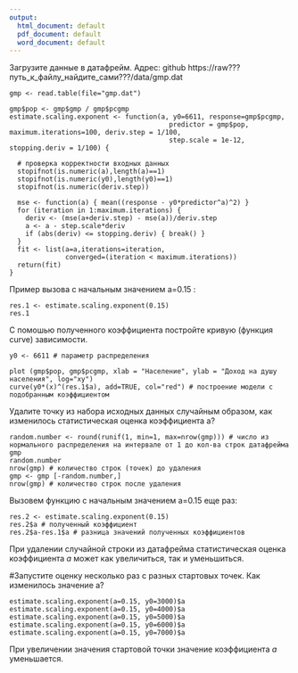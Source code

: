 ```yaml
---
output:
  html_document: default
  pdf_document: default
  word_document: default
---
```

Загрузите данные в датафрейм. Адрес: github    https://raw???путь_к_файлу_найдите_сами???/data/gmp.dat 
```{r}
gmp <- read.table(file="gmp.dat")

gmp$pop <- gmp$gmp / gmp$pcgmp
estimate.scaling.exponent <- function(a, y0=6611, response=gmp$pcgmp,
                                        predictor = gmp$pop, maximum.iterations=100, deriv.step = 1/100,
                                        step.scale = 1e-12, stopping.deriv = 1/100) {
  
  # проверка корректности входных данных
  stopifnot(is.numeric(a),length(a)==1)
  stopifnot(is.numeric(y0),length(y0)==1)
  stopifnot(is.numeric(deriv.step))
  
  mse <- function(a) { mean((response - y0*predictor^a)^2) }
  for (iteration in 1:maximum.iterations) {
    deriv <- (mse(a+deriv.step) - mse(a))/deriv.step
    a <- a - step.scale*deriv
    if (abs(deriv) <= stopping.deriv) { break() }
  }
  fit <- list(a=a,iterations=iteration,
              converged=(iteration < maximum.iterations))
  return(fit)
}
```

Пример вызова с начальным значением a=0.15 :
```{r}
res.1 <- estimate.scaling.exponent(0.15)
res.1
```

С помошью полученного коэффициента постройте кривую (функция curve) зависимости.

```{r}
y0 <- 6611 # параметр распределения

plot (gmp$pop, gmp$pcgmp, xlab = "Население", ylab = "Доход на душу населения", log="xy")
curve(y0*(x)^(res.1$a), add=TRUE, col="red") # построение модели с подобранным коэффициентом
```

Удалите точку из набора исходных данных случайным образом, как изменилось статистическая оценка коэффициента a?

```{r}
random.number <- round(runif(1, min=1, max=nrow(gmp))) # число из нормального распределения на интервале от 1 до кол-ва строк датафрейма gmp
random.number
nrow(gmp) # количество строк (точек) до удаления
gmp <- gmp [-random.number,]
nrow(gmp) # количество строк после удаления
```

Вызовем функцию с начальным значением a=0.15 еще раз:
```{r}
res.2 <- estimate.scaling.exponent(0.15)
res.2$a # полученный коэффициент
res.2$a-res.1$a # разница значений полученных коэффициентов
```

При удалении случайной строки из датафрейма статистическая оценка коэффициента _а_ может как увеличиться, так и уменьшиться.

#Запустите оценку несколько раз с разных стартовых точек. Как изменилось значение a?
```{r}
estimate.scaling.exponent(a=0.15, y0=3000)$a
estimate.scaling.exponent(a=0.15, y0=4000)$a
estimate.scaling.exponent(a=0.15, y0=5000)$a
estimate.scaling.exponent(a=0.15, y0=6000)$a
estimate.scaling.exponent(a=0.15, y0=7000)$a
```

При увеличении значения стартовой точки значение коэффициента _a_ уменьшается.

